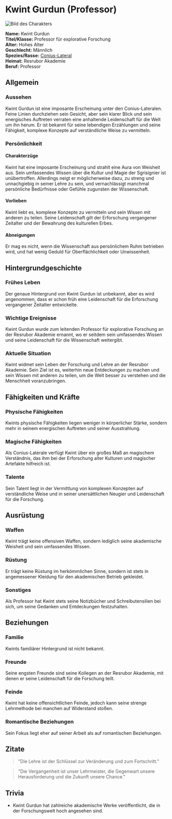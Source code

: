 # Kwint Gurdun (Professor)
![Bild des Charakters](Link-zum-Bild)

**Name:** Kwint Gurdun  
**Titel/Klasse:** Professor für explorative Forschung  
**Alter:** Hohes Alter  
**Geschlecht:** Männlich  
**Spezies/Rasse:** [Conius-Lateral](/content/Volk_/Lateralen_/index.md)  
**Heimat:** Resrubor Akademie  
**Beruf:** Professor  

## Allgemein

### Aussehen
Kwint Gurdun ist eine imposante Erscheinung unter den Conius-Lateralen. 
Feine Linien durchziehen sein Gesicht, aber sein klarer Blick und sein energisches Auftreten verraten eine anhaltende Leidenschaft für die Welt um ihn herum. 
Er ist bekannt für seine lebendigen Erzählungen und seine Fähigkeit, komplexe Konzepte auf verständliche Weise zu vermitteln. 

### Persönlichkeit

#### Charakterzüge
Kwint hat eine imposante Erscheinung und strahlt eine Aura von Weisheit aus. 
Sein umfassendes Wissen über die Kultur und Magie der Sgrisignier ist unübertroffen. 
Allerdings neigt er möglicherweise dazu, zu streng und unnachgiebig in seiner Lehre zu sein, und vernachlässigt manchmal persönliche Bedürfnisse oder Gefühle zugunsten der Wissenschaft.

#### Vorlieben
Kwint liebt es, komplexe Konzepte zu vermitteln und sein Wissen mit anderen zu teilen. 
Seine Leidenschaft gilt der Erforschung vergangener Zeitalter und der Bewahrung des kulturellen Erbes.

#### Abneigungen
Er mag es nicht, wenn die Wissenschaft aus persönlichem Ruhm betrieben wird, und hat wenig Geduld für Oberflächlichkeit oder Unwissenheit.

## Hintergrundgeschichte

### Frühes Leben
Der genaue Hintergrund von Kwint Gurdun ist unbekannt, aber es wird angenommen, dass er schon früh eine Leidenschaft für die Erforschung vergangener Zeitalter entwickelte.

### Wichtige Ereignisse
Kwint Gurdun wurde zum leitenden Professor für explorative Forschung an der Resrubor Akademie ernannt, wo er seitdem sein umfassendes Wissen und seine Leidenschaft für die Wissenschaft weitergibt.

### Aktuelle Situation
Kwint widmet sein Leben der Forschung und Lehre an der Resrubor Akademie. 
Sein Ziel ist es, weiterhin neue Entdeckungen zu machen und sein Wissen mit anderen zu teilen, um die Welt besser zu verstehen und die Menschheit voranzubringen.

## Fähigkeiten und Kräfte

### Physische Fähigkeiten
Kwints physische Fähigkeiten liegen weniger in körperlicher Stärke, sondern mehr in seinem energischen Auftreten und seiner Ausstrahlung.

### Magische Fähigkeiten
Als Conius-Laterale verfügt Kwint über ein großes Maß an magischem Verständnis, das ihm bei der Erforschung alter Kulturen und magischer Artefakte hilfreich ist.

### Talente
Sein Talent liegt in der Vermittlung von komplexen Konzepten auf verständliche Weise und in seiner unersättlichen Neugier und Leidenschaft für die Forschung.

## Ausrüstung

### Waffen
Kwint trägt keine offensiven Waffen, sondern lediglich seine akademische Weisheit und sein umfassendes Wissen.

### Rüstung
Er trägt keine Rüstung im herkömmlichen Sinne, sondern ist stets in angemessener Kleidung für den akademischen Betrieb gekleidet.

### Sonstiges
Als Professor hat Kwint stets seine Notizbücher und Schreibutensilien bei sich, um seine Gedanken und Entdeckungen festzuhalten.

## Beziehungen

### Familie
Kwints familiärer Hintergrund ist nicht bekannt.

### Freunde
Seine engsten Freunde sind seine Kollegen an der Resrubor Akademie, mit denen er seine Leidenschaft für die Forschung teilt.

### Feinde
Kwint hat keine offensichtlichen Feinde, jedoch kann seine strenge Lehrmethode bei manchen auf Widerstand stoßen.

### Romantische Beziehungen
Sein Fokus liegt eher auf seiner Arbeit als auf romantischen Beziehungen.

## Zitate
  
> "Die Lehre ist der Schlüssel zur Veränderung und zum Fortschritt."  

> "Die Vergangenheit ist unser Lehrmeister, die Gegenwart unsere Herausforderung und die Zukunft unsere Chance."  

## Trivia

- Kwint Gurdun hat zahlreiche akademische Werke veröffentlicht, die in der Forschungswelt hoch angesehen sind.

<!-- ## Anmerkungen -->
